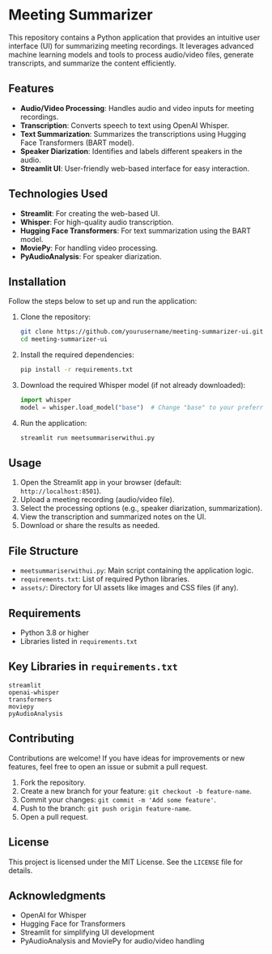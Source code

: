 # Meeting Summarizer 

This repository contains a Python application that provides an intuitive user interface (UI) for summarizing meeting recordings. It leverages advanced machine learning models and tools to process audio/video files, generate transcripts, and summarize the content efficiently.

## Features

- **Audio/Video Processing**: Handles audio and video inputs for meeting recordings.
- **Transcription**: Converts speech to text using OpenAI Whisper.
- **Text Summarization**: Summarizes the transcriptions using Hugging Face Transformers (BART model).
- **Speaker Diarization**: Identifies and labels different speakers in the audio.
- **Streamlit UI**: User-friendly web-based interface for easy interaction.

## Technologies Used

- **Streamlit**: For creating the web-based UI.
- **Whisper**: For high-quality audio transcription.
- **Hugging Face Transformers**: For text summarization using the BART model.
- **MoviePy**: For handling video processing.
- **PyAudioAnalysis**: For speaker diarization.

## Installation

Follow the steps below to set up and run the application:

1. Clone the repository:
   ```bash
   git clone https://github.com/yourusername/meeting-summarizer-ui.git
   cd meeting-summarizer-ui
   ```

2. Install the required dependencies:
   ```bash
   pip install -r requirements.txt
   ```

3. Download the required Whisper model (if not already downloaded):
   ```python
   import whisper
   model = whisper.load_model("base")  # Change "base" to your preferred model size
   ```

4. Run the application:
   ```bash
   streamlit run meetsummariserwithui.py
   ```

## Usage

1. Open the Streamlit app in your browser (default: `http://localhost:8501`).
2. Upload a meeting recording (audio/video file).
3. Select the processing options (e.g., speaker diarization, summarization).
4. View the transcription and summarized notes on the UI.
5. Download or share the results as needed.

## File Structure

- `meetsummariserwithui.py`: Main script containing the application logic.
- `requirements.txt`: List of required Python libraries.
- `assets/`: Directory for UI assets like images and CSS files (if any).

## Requirements

- Python 3.8 or higher
- Libraries listed in `requirements.txt`

## Key Libraries in `requirements.txt`

```text
streamlit
openai-whisper
transformers
moviepy
pyAudioAnalysis
```

## Contributing

Contributions are welcome! If you have ideas for improvements or new features, feel free to open an issue or submit a pull request.

1. Fork the repository.
2. Create a new branch for your feature: `git checkout -b feature-name`.
3. Commit your changes: `git commit -m 'Add some feature'`.
4. Push to the branch: `git push origin feature-name`.
5. Open a pull request.

## License

This project is licensed under the MIT License. See the `LICENSE` file for details.

## Acknowledgments

- OpenAI for Whisper
- Hugging Face for Transformers
- Streamlit for simplifying UI development
- PyAudioAnalysis and MoviePy for audio/video handling

